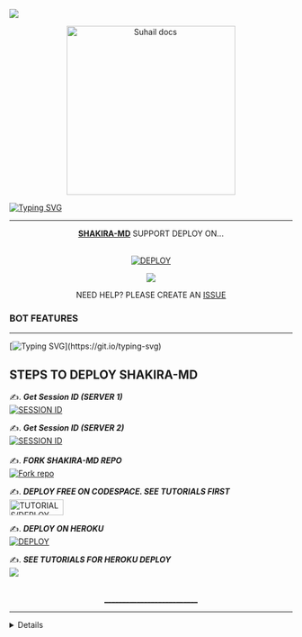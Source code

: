 ![](https://github.com/basanzietech/gif/blob/main/919.gif)

<p align="center">
    <img alt="Suhail docs" height="300" src="https://telegra.ph/file/a780e2d3991bda292235d.jpg">
  </a>
</p>


[![Typing SVG](https://readme-typing-svg.demolab.com/?lines=HI+THERE;IM+SHAKIRA;CREATED+BY+BENJAMINI-OMARY)](https://git.io/typing-svg)
</p>

---

<p align="center">
  <a href="https://github.com/basanzietech/shakira-md"><b>SHAKIRA-MD</b></a> SUPPORT DEPLOY ON...
</p>

<p align="center">
    <br>
<a href='https://dashboard.heroku.com/new?template=https%3A%2F%2Fgithub.com%2Fbasanzietech%2Fshakira-md' target="_blank"><img alt='DEPLOY' src='https://img.shields.io/badge/-HEROKU-blue?style=for-the-badge&logo=heroku&logoColor=white'/></a>


</p>
<p align="center">
  <a href="https://youtu.be/3NdJb6_1cJM"><img src="https://img.shields.io/badge/CodeSpace-blue?colorA=%23ff000&colorB=%23017e40&style=for-the-badge&logo=git&logoColor=white"></a>
</p>
<p align="center">NEED HELP? PLEASE CREATE AN <a href="https://github.com/basanzietech/shakira-md/issues">ISSUE</a></p>
 



### BOT FEATURES
---
[![Typing SVG](https://readme-typing-svg.demolab.com/?lines=ANIME,+AI,+GAMES,+FUN;MEDIA,+DOWNLOADER,+LOGO,+EDITS;GROUP,+CHATS,+PRIVACY,+GFX;STICKER,+EMAIL,+CONVERTER,+A-REPLY;AND+MUCH+MORE...)](https://git.io/typing-svg)




 




    
   
## STEPS TO DEPLOY SHAKIRA-MD

✍️. ***Get Session ID (SERVER 1)***
    <br>
<a href='https://msid1-c18884699851.herokuapp.com/' target="_blank"><img alt='SESSION ID' src='https://img.shields.io/badge/Session_id-100000?style=for-the-badge&logo=scan&logoColor=blue&labelColor=black&color=black'/></a>

✍️. ***Get Session ID (SERVER 2)***
    <br>
<a href='https://jweb1-84e086460531.herokuapp.com/' target="_blank"><img alt='SESSION ID' src='https://img.shields.io/badge/Session_id_2-100000?style=for-the-badge&logo=scan&logoColor=blue&labelColor=black&color=black'/></a>
    <br>   
✍️.  ***FORK SHAKIRA-MD REPO***
    <br>
<a href='https://github.com/basanzietech/shakira-md/fork' target="_blank"><img alt='Fork repo' src='https://img.shields.io/badge/Fork Repo-100000?style=for-the-badge&logo=scan&logoColor=blue&labelColor=black&color=black'/></a>

✍️. ***DEPLOY FREE ON CODESPACE. SEE TUTORIALS FIRST***
    <br>
<a href='https://youtu.be/3NdJb6_1cJM?si=nLU3m8kcDN0x7OBT' target="_blank"><img alt='TUTORIALS/DEPLOY' src='https://img.shields.io/badge/TUTORIALS/DEPLOY -h?color=black&style=for-the-badge&logo=blue' width="96.35" height="28"/></a></p>

✍️.  ***DEPLOY ON HEROKU***
    <br>
<a href='https://dashboard.heroku.com/new?template=https%3A%2F%2Fgithub.com%2Fbasanzietech%2Fshakira-md' target="_blank"><img alt='DEPLOY' src='https://img.shields.io/badge/-DEPLOY-black?style=for-the-badge&logo=heroku&logoColor=blue'/></a>

✍️.  ***SEE TUTORIALS FOR HEROKU DEPLOY***
    <br>
<a href="https://youtu.be/d6FuP_ARfD0?si=N-g6s9ke9D1sHGCW"><img src="https://img.shields.io/badge/𝗬𝗢𝗨𝗧𝗨𝗕𝗘-black?style=watch%20video-critical?style=for-the-badge&logo=youtube&logoColor=blue">
   <br>

</p>

<p align="center" >
    <br>
    __________________________
    
 
---



 <details close>
<summary>𝗖𝗢𝗡𝗧𝗥𝗜𝗕𝗨𝗧𝗢𝗥𝗦</summary>

| [![SUHAILTECHINFO](https://telegra.ph/file/3d0ebc84bc5d6d7c5f262.jpg?lenght=50width=50)](https://github.com/SuhailTechInfo) |
|----|
| [SUHAILTECHINFO](https://github.com/SuhailTechInfo) |
|  BOT BASE , ERROR FIXES, |

  </div>
  
   ## 
  [`BENJA`](https://wa.me/255657779003)
  [`SHAKI`](https://wa.me/+255687770687)
  
